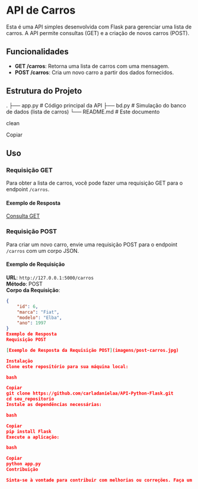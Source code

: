 # API de Carros

Esta é uma API simples desenvolvida com Flask para gerenciar uma lista de carros. A API permite consultas (GET) e a criação de novos carros (POST).

## Funcionalidades

- **GET /carros**: Retorna uma lista de carros com uma mensagem.
- **POST /carros**: Cria um novo carro a partir dos dados fornecidos.

## Estrutura do Projeto

.
├── app.py # Código principal da API
├── bd.py # Simulação do banco de dados (lista de carros)
└── README.md # Este documento

clean

Copiar

## Uso

### Requisição GET

Para obter a lista de carros, você pode fazer uma requisição GET para o endpoint `/carros`.

#### Exemplo de Resposta

[Consulta GET](imagens/get-carros.jpg)

### Requisição POST

Para criar um novo carro, envie uma requisição POST para o endpoint `/carros` com um corpo JSON.

#### Exemplo de Requisição

**URL**: `http://127.0.0.1:5000/carros`  
**Método**: POST  
**Corpo da Requisição**:
```json
{
    "id": 6,
    "marca": "Fiat",
    "modelo": "Elba",
    "ano": 1997
}
Exemplo de Resposta
Requisição POST

[Exemplo de Resposta da Requisição POST](imagens/post-carros.jpg)

Instalação
Clone este repositório para sua máquina local:

bash

Copiar
git clone https://github.com/carladanielaa/API-Python-Flask.git
cd seu_repositorio
Instale as dependências necessárias:

bash

Copiar
pip install Flask
Execute a aplicação:

bash

Copiar
python app.py
Contribuição

Sinta-se à vontade para contribuir com melhorias ou correções. Faça um fork deste repositório, faça suas alterações e envie um pull request.
